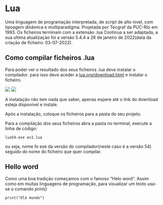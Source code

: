 # Lua

Uma linguagem de programação interpretada, de script de alto nivel, com tipoagem dinâmica e multiparadigma. 
Projetada por Tecgraf da PUC-Rio em 1993.
Os ficheiros terminam com a extensão .lua
Continua a ser adaptada, a sua ultima atualização foi a versão 5.4.4 a 26 de janeiro de 2022(data da criação de ficheiro: 03-07-2022).

## Como compilar ficheiros .lua

Para poder ver o resultado dos seus ficheiros .lua deve instalar o compilador.
para isso deve aceder a [lua.org/download.html](https://www.lua.org/download.html) e instalar o ficheiro.

<img src="https://imgur.com/a/dnd3if3">

<img src="https://imgur.com/a/KTgSBWE">

A instalação não tem nada que saber, apenas espere até o link do download esteja disponível e instale.

Após a instalação, coloque os ficheiros para a pasta do seu projeto.

Para a compilação dos seus ficheiros abra a pasta no terminal, execute a linha de código:

```
lua54.exe ex1.lua
```

ou seja, nome fo exe da versão do compilador(neste caso é a versão 54) seguido do nome do ficheiro que quer compilar.


## Hello word

Como uma boa tradição começamos com o famoso "Helo word".
Assim como em muitas linguagens de programação, para visualizar um texto usa-se o comando _print()_

```
print("Olá mundo")
```
